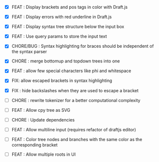 - [x] FEAT : Display brackets and pos tags in color with Draft.js
- [x] FEAT : Display errors with red underline in Draft.js
- [x] FEAT : Display syntax tree structure below the input box
- [x] FEAT : Use query params to store the input text
- [x] CHORE/BUG : Syntax highlighting for braces should be independent of the syntax parser
- [x] CHORE : merge bottomup and topdown trees into one
- [x] FEAT : allow few special characters like phi and whitespace
- [x] FIX: allow escaped brackets in syntax highlighting
- [x] FIX : hide backslashes when they are used to escape a bracket

- [ ] CHORE : rewrite tokenizer for a better computational complexity
- [ ] FEAT : Allow cpy tree as SVG
- [ ] CHORE : Update dependencies

- [ ] FEAT : Allow multiline input (requires refactor of draftjs editor)
- [ ] FEAT : Color tree nodes and branches with the same color as the corresponding bracket
- [ ] FEAT : Allow multiple roots in UI
